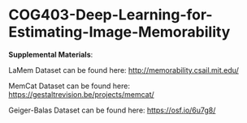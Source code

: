 # COG403-Deep-Learning-for-Estimating-Image-Memorability

**Supplemental Materials**:

LaMem Dataset can be found here: http://memorability.csail.mit.edu/

MemCat Dataset can be found here: https://gestaltrevision.be/projects/memcat/

Geiger-Balas Dataset can be found here: https://osf.io/6u7g8/
